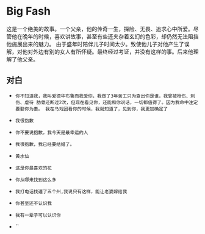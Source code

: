 # Big Fash 


这是一个绝美的故事。一个父亲，他的传奇一生，探险、无畏、追求心中所爱。尽管他在晚年的时候，喜欢讲故事，甚至有些还夹杂着玄幻的色彩，却仍然无法阻挡他施展出来的魅力。 由于盛年时陪伴儿子时间太少。致使他儿子对他产生了误解，对他对外边有别的女人有所怀疑。最终经过考证，并没有这样的事。后来他理解了他父亲。 



## 对白 

- `你不知道我，我叫爱德华布鲁而我爱你，我做了3年苦工只为查出你是谁，我曾被枪伤、刺伤、虐待 肋骨还断过2次，但现在看见你，还能和你说话，一切都值得了。因为我命中注定要娶你为妻。 我在马戏团看你的时候，我就知道了，见到你，我更加确定了`
- `我很抱歉`
- `你不要说抱歉，我今天是最幸运的人`
- `我很抱歉，我已经要结婚了。`





- `黄水仙`
- `这是你最喜欢的花`
- `你从哪来找到这么多`
- `我打电话找遍了五个州,我说只有这样，能让老婆嫁给我`
- `你甚至还不认识我`
- `我有一辈子可以认识你`
- ``



